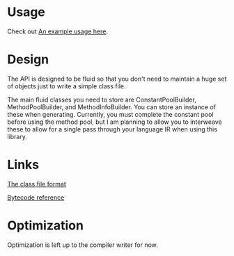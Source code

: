 # Usage
Check out [An example usage here](jvm_backend/src/main/java/com/dujay/generator/Driver.java).

# Design
The API is designed to be fluid so that you don't need to maintain a huge set of objects just to write a simple class file.

The main fluid classes you need to store are ConstantPoolBuilder, MethodPoolBuilder, and MethodInfoBuilder. You can store an instance of these when generating. Currently, you must complete the constant pool before using the method pool, but I am planning to allow you to interweave these to allow for a single pass through your language IR when using this library.

# Links
[The class file format](https://docs.oracle.com/javase/specs/jvms/se7/html/jvms-4.html)


[Bytecode reference](https://docs.oracle.com/javase/specs/jvms/se7/html/jvms-6.html)

# Optimization
Optimization is left up to the compiler writer for now.
